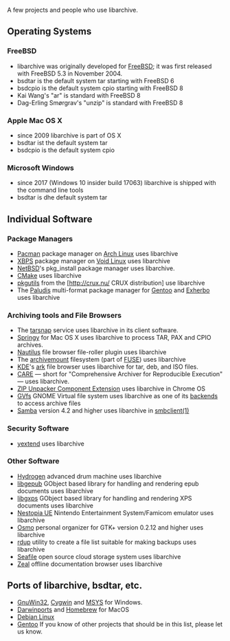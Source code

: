 A few projects and people who use libarchive.

## Operating Systems

### FreeBSD
* libarchive was originally developed for [FreeBSD](http://freebsd.org); it was first released with FreeBSD 5.3 in November 2004.
* bsdtar is the default system tar starting with FreeBSD 6
* bsdcpio is the default system cpio starting with FreeBSD 8
* Kai Wang's "ar" is standard with FreeBSD 8
* Dag-Erling Smørgrav's "unzip" is standard with FreeBSD 8

### Apple Mac OS X
* since 2009 libarchive is part of OS X
* bsdtar ist the default system tar
* bsdcpio is the default system cpio

### Microsoft Windows
* since 2017 (Windows 10 insider build 17063) libarchive is shipped with the command line tools
* bsdtar is dhe default system tar

## Individual Software

### Package Managers
* [Pacman](http://www.archlinux.org/pacman) package manager on [Arch Linux](http://www.archlinux.org) uses libarchive
* [XBPS](http://www.voidlinux.org/xbps) package manager on [Void Linux](http://www.voidlinux.org) uses libarchive
* [NetBSD](http://www.netbsd.org)'s pkg_install package manager uses libarchive.
* [CMake](http://cmake.org) uses libarchive
* [pkgutils](http://crux.nu/gitweb/?p=tools/pkgutils.git) from the [http://crux.nu/ CRUX distribution] use libarchive
* The [Paludis](http://paludis.pioto.org) multi-format package manager for [Gentoo](http://www.gentoo.org) and [Exherbo](http://www.exherbo.org) uses libarchive

### Archiving tools and File Browsers
* The [tarsnap](http://www.tarsnap.com) service uses libarchive in its client software.
* [Springy](http://www.springyarchiver.com) for Mac OS X uses libarchive to process TAR, PAX and CPIO archives.
* [Nautilus](http://projects.gnome.org/nautilus) file browser file-roller plugin uses libarchive
* The [archivemount](http://www.cybernoia.de/software/archivemount) filesystem (part of [FUSE](http://fuse.sourceforge.net)) uses libarchive
* [KDE](http://kde.org)'s [ark](http://utils.kde.org/projects/ark) file browser uses libarchive for tar, deb, and ISO files.
* [CARE](http://reproducible.io) — short for "Comprehensive Archiver for Reproducible Execution" — uses libarchive.
* [ZIP Unpacker Component Extension]( https://plus.google.com/+FrancoisBeaufort/posts/7JU15yqC4HR) uses libarchive in Chrome OS
* [GVfs](https://wiki.gnome.org/Projects/gvfs) GNOME Virtual file system uses libarchive as one of its [backends](https://wiki.gnome.org/Projects/gvfs/backends) to access archive files
* [Samba](https://www.samba.org) version 4.2 and higher uses libarchive in [smbclient(1)](https://www.samba.org/samba/docs/man/manpages/smbclient.1.html)

### Security Software
* [yextend](https://github.com/BayshoreNetworks/yextend) uses libarchive

### Other Software
* [Hydrogen](http://www.hydrogen-music.org) advanced drum machine uses libarchive
* [libgepub](https://github.com/danigm/libgepub) GObject based library for handling and rendering epub documents uses libarchive
* [libgxps](https://wiki.gnome.org/Projects/libgxps) GObject based library for handling and rendering XPS documents uses libarchive
* [Nestopia UE](http://0ldsk00l.ca/nestopia) Nintendo Entertainment System/Famicom emulator uses libarchive
* [Osmo](http://clayo.org/osmo) personal organizer for GTK+ version 0.2.12 and higher uses libarchive 
* [rdup](https://github.com/miekg/rdup) utility to create a file list suitable for making backups uses libarchive
* [Seafile](https://github.com/haiwen/seafile) open source cloud storage system uses libarchive
* [Zeal](https://zealdocs.org) offline documentation browser uses libarchive

## Ports of libarchive, bsdtar, etc.
* [GnuWin32](http://gnuwin32.sourceforge.net), [Cygwin](http://cygwin.org) and [MSYS](http://mingw.org/wiki/msys) for Windows.
* [Darwinports](http://libarchive.darwinports.com) and [Homebrew](https://brew.sh) for MacOS
* [Debian Linux](http://packages.qa.debian.org/liba/libarchive.html)
* [Gentoo](http://packages.gentoo.org/package/app-arch/libarchive)
If you know of other projects that should be in this list, please let us know.
